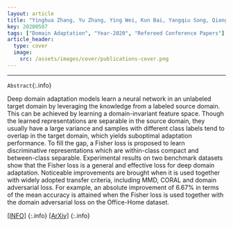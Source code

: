 ```yaml
---
layout: article
title: "Yinghua Zhang, Yu Zhang, Ying Wei, Kun Bai, Yangqiu Song, Qiang Yang. Fisher Deep Domain Adaptation. In: Proceedings of SIAM International Conference on Data Mining (SDM), pp. 469-477, Cincinnati, Ohio, USA, 2020."
key: 20200507
tags: ["Domain Adaptation", "Year-2020", "Refereed Conference Papers"]
article_header:
  type: cover
  image:
    src: /assets/images/cover/publications-cover.png
---
```




<div class="article__content" markdown="1">

---
`Abstract`{:.info}

Deep domain adaptation models learn a neural network in an unlabeled target domain by leveraging the knowledge from a labeled source domain. This can be achieved by learning a domain-invariant feature space. Though the learned representations are separable in the source domain, they usually have a large variance and samples with different class labels tend to overlap in the target domain, which yields suboptimal adaptation performance. To fill the gap, a Fisher loss is proposed to learn discriminative representations which are within-class compact and between-class separable. Experimental results on two benchmark datasets show that the Fisher loss is a general and effective loss for deep domain adaptation. Noticeable improvements are brought when it is used together with widely adopted transfer criteria, including MMD, CORAL and domain adversarial loss. For example, an absolute improvement of 6.67% in terms of the mean accuracy is attained when the Fisher loss is used together with the domain adversarial loss on the Office-Home dataset.
<!--more-->

[\[INFO\]](https://www.siam.org/conferences/cm/conference/sdm20)
{:.info}
[\[ArXiv\]](https://arxiv.org/abs/2003.05636)
{:.info}
</div>

